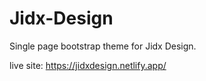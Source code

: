 # Jidx-Design
Single page bootstrap theme for Jidx Design.


live site: https://jidxdesign.netlify.app/
